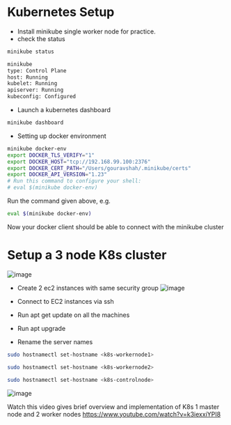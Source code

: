# Kubernetes Setup
- Install minikube single worker node for practice.
- check the status
```sh
minikube status
```
```sh
minikube
type: Control Plane
host: Running
kubelet: Running
apiserver: Running
kubeconfig: Configured
```
- Launch a kubernetes dashboard
```sh
minikube dashboard
```
- Setting up docker environment
```sh
minikube docker-env
export DOCKER_TLS_VERIFY="1"
export DOCKER_HOST="tcp://192.168.99.100:2376"
export DOCKER_CERT_PATH="/Users/gouravshah/.minikube/certs"
export DOCKER_API_VERSION="1.23"
# Run this command to configure your shell:
# eval $(minikube docker-env)
```
Run the command given above, e.g.
```sh
eval $(minikube docker-env)
```
Now your docker client should be able to connect with the minikube cluster

# Setup a 3 node K8s cluster

![image](https://github.com/user-attachments/assets/d2c4ecc7-7c99-41ed-a20c-e05914088e4c)

- Create 2 ec2 instances with same security group
![image](https://github.com/user-attachments/assets/a4951c4f-24b8-4e42-84fd-e1b7ef7fad08)

- Connect to EC2 instances via ssh
- Run apt get update on all the machines
- Run apt upgrade
- Rename the server names
```sh
sudo hostnamectl set-hostname <k8s-workernode1>
```
```sh
sudo hostnamectl set-hostname <k8s-workernode2>
```
```sh
sudo hostnamectl set-hostname <k8s-controlnode>
```

  ![image](https://github.com/user-attachments/assets/b25a9a5f-5871-406a-85cc-527c1a7ffd2e)

Watch this video gives brief overview and implementation of K8s 1 master node and 2 worker nodes
https://www.youtube.com/watch?v=k3iexxiYPI8

